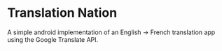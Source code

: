 # Translation Nation
A simple android implementation of an English -> French translation app using the Google Translate API. 
